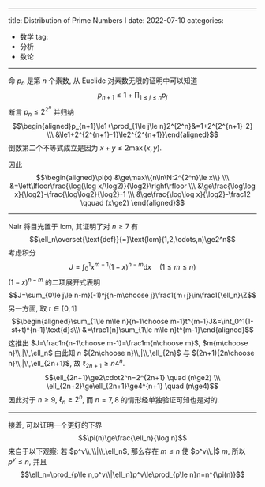 
---
title: Distribution of Prime Numbers I
date: 2022-07-10
categories:
  - 数学
tag:
  - 分析
  - 数论
---

命 $p_n$ 是第 $n$ 个素数, 从 Euclide 对素数无限的证明中可以知道 $$p_{n+1}\le1+\prod_{1\le j\le n}p_j$$ 断言 $p_n\le2^{2^n}$ 并归纳 
$$\begin{aligned}p_{n+1}\le1+\prod_{1\le j\le n}2^{2^n}&=1+2^{2^{n+1}-2} \\\ &\le1+2^{2^{n+1}-1}\le2^{2^{n+1}}\end{aligned}$$ 倒数第二个不等式成立是因为 $x+y\le2\max(x,y)$.

因此 $$\begin{aligned}\pi(x) &\ge\max\\{n\in\N:2^{2^n}\le x\\} \\\ &=\left\lfloor\frac{\log(\log x/\log2)}{\log2}\right\rfloor \\\ &\ge\frac{\log\log x}{\log2}-\frac{\log\log2}{\log2}-1 \\\ &\ge\frac{\log\log x}{\log2}-\frac12 \qquad (x\ge2) \end{aligned}$$

---

Nair 将目光置于 $\text{lcm}$, 其证明了对 $n\ge7$ 有 $$\ell_n\overset{\text{def}}{=}\text{lcm}(1,2,\cdots,n)\ge2^n$$ 考虑积分 
$$J=\int_0^1x^{m-1}(1-x)^{n-m}\text{d}x\quad (1\le m\le n)$$ $(1-x)^{n-m}$ 的二项展开式表明 $$J=\sum_{0\le j\le n-m}(-1)^j{n-m\choose j}\frac1{m+j}\in\frac1{\ell_n}\Z$$ 另一方面, 取 $t\in[0,1]$ $$\begin{aligned}\sum_{1\le m\le n}{n-1\choose m-1}t^{m-1}J&=\int_0^1(1-st+t)^{n-1}\text{d}s\\\ &=\frac1{n}\sum_{1\le m\le n}t^{m-1}\end{aligned}$$ 这推出 $J=\frac1n{n-1\choose m-1}=\frac1m{n\choose m}$, $m{m\choose n}\\,|\\,\ell_n$ 由此知 $n$ ${2n\choose n}\\,|\\,\ell_{2n}$ 与 $(2n+1){2n\choose n}\\,|\\,\ell_{2n+1}$, 故 $\ell_{2n+1}\ge n4^n$.
$$\ell_{2n+1}\ge2\cdot2^n=2^{2n+1} \quad (n\ge2) \\\ \ell_{2n+2}\ge\ell_{2n+1}\ge4^{n+1} \quad (n\ge4)$$ 因此对于 $n\ge9$, $\ell_n\ge2^n$, 而 $n=7,8$ 的情形经单独验证可知也是对的.

---

接着, 可以证明一个更好的下界 $$\pi(n)\ge\frac{\ell_n}{\log n}$$ 来自于以下观察: 若 $p^v\\,\\|\\,\ell_n$, 那么存在 $m\le n$ 使 $p^v\\,|$ $m$, 所以 $p^v\le n$, 并且
$$\ell_n=\prod_{p\le n,p^v\\|\ell_n}p^v\le\prod_{p\le n}n=n^{\pi(n)}$$

